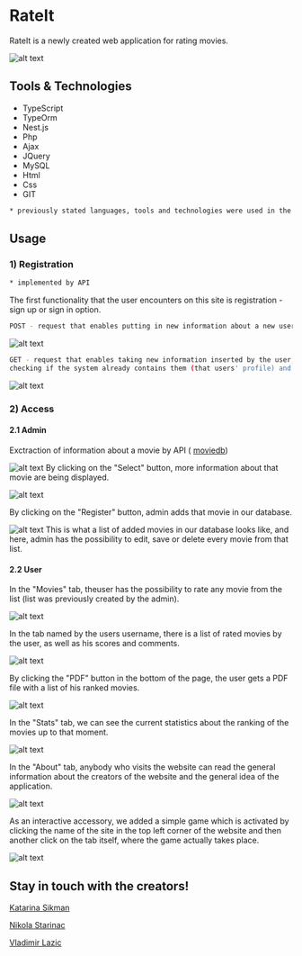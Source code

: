 # RateIt

RateIt is a newly created web application for rating movies.

![alt text](https://i.imgur.com/BfuHmrt.png)

## Tools & Technologies
- TypeScript
- TypeOrm
- Nest.js
- Php
- Ajax
- JQuery
- MySQL
- Html
- Css
- GIT

```bash
* previously stated languages, tools and technologies were used in the making of the application 
```

## Usage

### 1) Registration 
```bash
* implemented by API
```
The first functionality that the user encounters on this site is registration - sign up or sign in option.
```bash
POST - request that enables putting in new information about a new user in our system
```
![alt text](https://i.imgur.com/rvpTqkf.png)
```bash
GET - request that enables taking new information inserted by the user, 
checking if the system already contains them (that users' profile) and if it does, i approve his access 
```
![alt text](https://i.imgur.com/TgWDhuL.png)

### 2) Access
#### 2.1 Admin

Exctraction of information about a movie by API ( [moviedb](https://www.themoviedb.org/))

![alt text](https://i.imgur.com/hUJWdUK.png)
By clicking on the "Select" button, more information about that movie are being displayed.

![alt text](https://i.imgur.com/jY4r7xf.png)

By clicking on the "Register" button, admin adds that movie in our database.

![alt text](https://i.imgur.com/oGhs4pQ.png)
This is what a list of added movies in our database looks like, and here, admin has the possibility to edit, save or delete every movie from that list.

#### 2.2 User

In the "Movies" tab, theuser has the possibility to rate any movie from the list (list was previously created by the admin).

![alt text](https://i.imgur.com/wQaFDXl.png)

In the tab named by the users username, there is a list of rated movies by the user, as well as his scores and comments.

![alt text](https://i.imgur.com/rTWL2f1.png)

By clicking the "PDF" button in the bottom of the page, the user gets a PDF file with a list of his ranked movies.

![alt text](https://i.imgur.com/yH7hiS6.png)

In the "Stats" tab, we can see the current statistics about the ranking of the movies up to that moment.

![alt text](https://i.imgur.com/8ZMDYkJ.jpg)

In the "About" tab, anybody who visits the website can read the general information about the creators of the website and the general idea of the application.

![alt text](https://i.imgur.com/JHBcB0X.png)

As an interactive accessory, we added a simple game which is activated by clicking the name of the site in the top left corner of the website and then another click on the tab itself, where the game actually takes place.

![alt text](https://i.imgur.com/5eg0mvE.png)

## Stay in touch with the creators!
[Katarina Sikman](https://github.com/katarina1003)

[Nikola Starinac](https://github.com/starinac)

[Vladimir Lazic](https://github.com/Vladimir1203)

